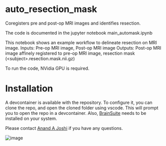 # auto_resection_mask
Coregisters pre and post-op MRI images and identifies resection.

The code is documented in the jupyter notebook main_automask.ipynb

This notebook shows an example workflow to delineate resection on MRI image.
Inputs: Pre-op MRI image, Post-op MRI image
Outputs: Post-op MRI image affinely registered to pre-op MRI image, resection mask (\<subject\>.resection.mask.nii.gz)


To run the code, NVidia GPU is required. 



# Installation
A devcontainer is available with the repository. To configure it, you can clone the repo, and open the cloned folder using vscode.
This will prompt you to open the repo in a devcontainer. 
Also, [BrainSuite](HTTP://brainsuite.org) needs to be installed on your system. 

Please contact [Anand A Joshi](ajoshi@usc.edu) if you have any questions.

![image](https://github.com/ajoshiusc/auto_resection_mask/assets/15238551/09d32830-3ae0-4eaa-935e-22e280905dc6)

